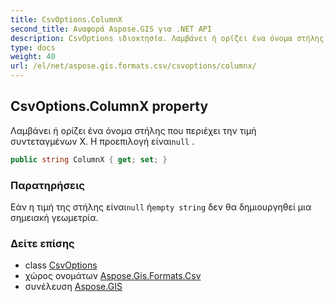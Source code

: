 ```yaml
---
title: CsvOptions.ColumnX
second_title: Αναφορά Aspose.GIS για .NET API
description: CsvOptions ιδιοκτησία. Λαμβάνει ή ορίζει ένα όνομα στήλης που περιέχει την τιμή συντεταγμένων X. Η προεπιλογή είναιnull .
type: docs
weight: 40
url: /el/net/aspose.gis.formats.csv/csvoptions/columnx/
---
```

## CsvOptions.ColumnX property

Λαμβάνει ή ορίζει ένα όνομα στήλης που περιέχει την τιμή συντεταγμένων X. Η προεπιλογή είναι`null` .

```csharp
public string ColumnX { get; set; }
```

### Παρατηρήσεις

Εάν η τιμή της στήλης είναι`null` ή`empty string` δεν θα δημιουργηθεί μια σημειακή γεωμετρία.

### Δείτε επίσης

* class [CsvOptions](../)
* χώρος ονομάτων [Aspose.Gis.Formats.Csv](../../csvoptions/)
* συνέλευση [Aspose.GIS](../../../)


